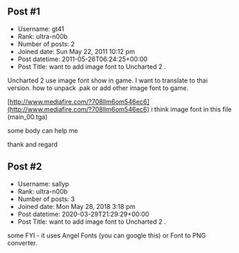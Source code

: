 ## Post #1
- Username: gt41
- Rank: ultra-n00b
- Number of posts: 2
- Joined date: Sun May 22, 2011 10:12 pm
- Post datetime: 2011-05-26T06:24:25+00:00
- Post Title: want to add image font to Uncharted 2 .

Uncharted 2 use image font show in game. I want to translate to thai version.
how to unpack .pak 
or add other image font to game.

[http://www.mediafire.com/?708llm6om546ec6](http://www.mediafire.com/?708llm6om546ec6)
i think image font in this file
(main_00.tga)

some body can help me

thank and regard
## Post #2
- Username: sallyp
- Rank: ultra-n00b
- Number of posts: 3
- Joined date: Mon May 28, 2018 3:18 pm
- Post datetime: 2020-03-29T21:29:29+00:00
- Post Title: want to add image font to Uncharted 2 .

some FYI - it uses Angel Fonts (you can google this) or Font to PNG converter.
